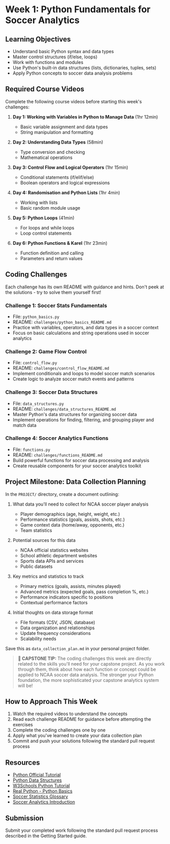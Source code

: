 # Week 1: Python Fundamentals for Soccer Analytics

## Learning Objectives
- Understand basic Python syntax and data types
- Master control structures (if/else, loops)
- Work with functions and modules
- Use Python's built-in data structures (lists, dictionaries, tuples, sets)
- Apply Python concepts to soccer data analysis problems

## Required Course Videos
Complete the following course videos before starting this week's challenges:

1. **Day 1: Working with Variables in Python to Manage Data** (1hr 12min)
   - Basic variable assignment and data types
   - String manipulation and formatting

2. **Day 2: Understanding Data Types** (58min)
   - Type conversion and checking
   - Mathematical operations

3. **Day 3: Control Flow and Logical Operators** (1hr 15min)
   - Conditional statements (if/elif/else)
   - Boolean operators and logical expressions

4. **Day 4: Randomisation and Python Lists** (1hr 4min)
   - Working with lists
   - Basic random module usage

5. **Day 5: Python Loops** (41min)
   - For loops and while loops
   - Loop control statements

6. **Day 6: Python Functions & Karel** (1hr 23min)
   - Function definition and calling
   - Parameters and return values

## Coding Challenges

Each challenge has its own README with guidance and hints. Don't peek at the solutions - try to solve them yourself first!

### Challenge 1: Soccer Stats Fundamentals
- File: `python_basics.py`
- README: `challenges/python_basics_README.md`
- Practice with variables, operators, and data types in a soccer context
- Focus on basic calculations and string operations used in soccer analytics

### Challenge 2: Game Flow Control
- File: `control_flow.py`
- README: `challenges/control_flow_README.md`
- Implement conditionals and loops to model soccer match scenarios
- Create logic to analyze soccer match events and patterns

### Challenge 3: Soccer Data Structures
- File: `data_structures.py`
- README: `challenges/data_structures_README.md`
- Master Python's data structures for organizing soccer data
- Implement operations for finding, filtering, and grouping player and match data

### Challenge 4: Soccer Analytics Functions
- File: `functions.py`
- README: `challenges/functions_README.md`
- Build powerful functions for soccer data processing and analysis
- Create reusable components for your soccer analytics toolkit

## Project Milestone: Data Collection Planning

In the `PROJECT/` directory, create a document outlining:

1. What data you'll need to collect for NCAA soccer player analysis
   - Player demographics (age, height, weight, etc.)
   - Performance statistics (goals, assists, shots, etc.)
   - Game context data (home/away, opponents, etc.)
   - Team statistics

2. Potential sources for this data
   - NCAA official statistics websites
   - School athletic department websites
   - Sports data APIs and services
   - Public datasets

3. Key metrics and statistics to track
   - Primary metrics (goals, assists, minutes played)
   - Advanced metrics (expected goals, pass completion %, etc.)
   - Performance indicators specific to positions
   - Contextual performance factors

4. Initial thoughts on data storage format
   - File formats (CSV, JSON, database)
   - Data organization and relationships
   - Update frequency considerations
   - Scalability needs

Save this as `data_collection_plan.md` in your personal project folder.

> **🌟 CAPSTONE TIP:** The coding challenges this week are directly related to the skills you'll need for your capstone project. As you work through them, think about how each function or concept could be applied to NCAA soccer data analysis. The stronger your Python foundation, the more sophisticated your capstone analytics system will be!

## How to Approach This Week

1. Watch the required videos to understand the concepts
2. Read each challenge README for guidance before attempting the exercises
3. Complete the coding challenges one by one
4. Apply what you've learned to create your data collection plan
5. Commit and push your solutions following the standard pull request process

## Resources
- [Python Official Tutorial](https://docs.python.org/3/tutorial/)
- [Python Data Structures](https://docs.python.org/3/tutorial/datastructures.html)
- [W3Schools Python Tutorial](https://www.w3schools.com/python/)
- [Real Python - Python Basics](https://realpython.com/python-basics/)
- [Soccer Statistics Glossary](https://fbref.com/en/glossary/)
- [Soccer Analytics Introduction](https://soccermatics.readthedocs.io/en/latest/)

## Submission
Submit your completed work following the standard pull request process described in the Getting Started guide.